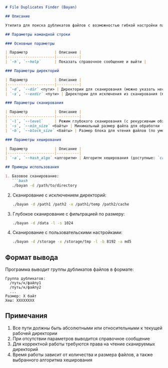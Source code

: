 ```markdown
# File Duplicates Finder (Bayan)

## Описание

Утилита для поиска дубликатов файлов с возможностью гибкой настройки параметров сканирования. Поддерживает различные алгоритмы хеширования и фильтрацию файлов.

## Параметры командной строки

### Основные параметры

| Параметр            | Описание |
|---------------------|----------|
| `-h`, `--help`      | Показать справочное сообщение и выйти |

### Параметры директорий

| Параметр            | Описание |
|---------------------|----------|
| `-d`, `--dir` <пути> | Директории для сканирования (можно указать несколько через пробел) |
| `-x`, `--exdir` <пути> | Директории для исключения из сканирования (можно указать несколько через пробел) |

### Параметры сканирования

| Параметр            | Описание |
|---------------------|----------|
| `-l`, `--level`     | Режим глубокого сканирования (с рекурсивным обходом поддиректорий) |
| `-s`, `--min_size` <байты> | Минимальный размер файла для обработки (по умолчанию: 1 байт) |
| `-b`, `--block_size` <байты> | Размер блока для чтения файлов (по умолчанию: 4096 байт) |

### Параметры хеширования

| Параметр            | Описание |
|---------------------|----------|
| `-a`, `--hash_algo` <алгоритм> | Алгоритм хеширования (доступные: `crc32`, `md5`, `sha1`) |

## Примеры использования

1. Базовое сканирование:
   ```bash
   ./bayan -d /path/to/directory
   ```

2. Сканирование с исключением директорий:
   ```bash
   ./bayan -d /path1 /path2 -x /path1/temp /path2/cache
   ```

3. Глубокое сканирование с фильтрацией по размеру:
   ```bash
   ./bayan -d /data -l -s 1024
   ```

4. Сканирование с пользовательскими настройками:
   ```bash
   ./bayan -d /storage -x /storage/tmp -l -b 8192 -a md5
   ```

## Формат вывода

Программа выводит группы дубликатов файлов в формате:
```
Группа дубликатов:
  /путь/к/файлу1
  /путь/к/файлу2
  ...
Размер: X байт
Хеш: XXXXXXXX
```

## Примечания

1. Все пути должны быть абсолютными или относительными к текущей рабочей директории
2. При отсутствии параметров выводится справочное сообщение
3. Для корректной работы требуются права на чтение сканируемых директорий
4. Время работы зависит от количества и размера файлов, а также выбранного алгоритма хеширования
```